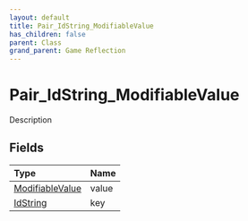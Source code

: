 ```yaml
---
layout: default
title: Pair_IdString_ModifiableValue
has_children: false
parent: Class
grand_parent: Game Reflection
---
```

# Pair_IdString_ModifiableValue
Description 

## Fields

| Type | Name |
|:----------|:--------------|
| [ModifiableValue](/riftbreaker-wiki/docs/game-reflection/classes/modifiable_value/) | value |
| [IdString](/riftbreaker-wiki/docs/game-reflection/components/id_string/) | key |

